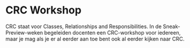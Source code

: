 # CRC Workshop
CRC staat voor Classes, Relationships and Responsibilities.
In de Sneak-Preview-weken begeleiden docenten een CRC-workshop voor iedereen, maar je mag als je er al eerder aan toe bent ook al eerder kijken naar CRC.
